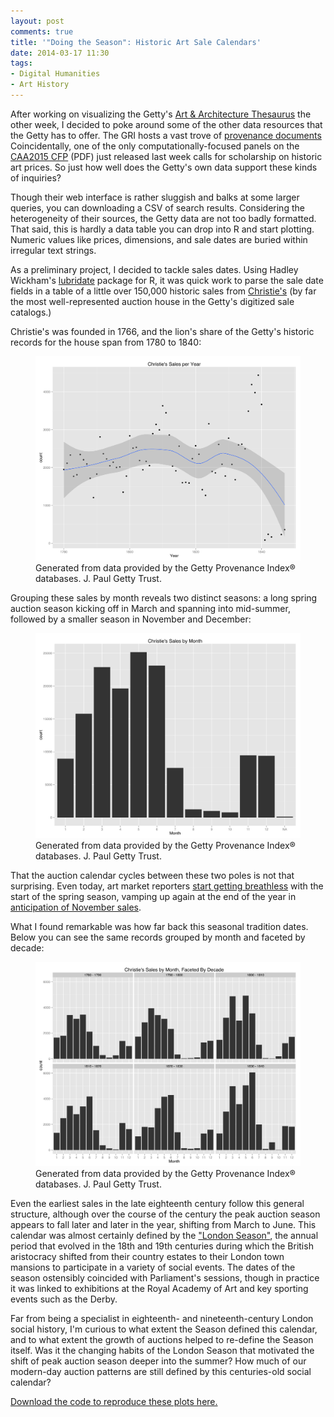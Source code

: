 ```yaml
---
layout: post
comments: true
title: '"Doing the Season": Historic Art Sale Calendars'
date: 2014-03-17 11:30
tags: 
- Digital Humanities
- Art History
---
```


After working on visualizing the Getty's [Art & Architecture Thesaurus][aat] the other week, I decided to poke around some of the other data resources that the Getty has to offer.
The GRI hosts a vast trove of [provenance documents][provenance]
Coincidentally, one of the only computationally-focused panels on the [CAA2015 CFP][cfp] (PDF) just released last week calls for scholarship on historic art prices.
So just how well does the Getty's own data support these kinds of inquiries?

Though their web interface is rather sluggish and balks at some larger queries, you can downloading a CSV of search results.
Considering the heterogeneity of their sources, the Getty data are not too badly formatted.
That said, this is hardly a data table you can drop into R and start plotting.
Numeric values like prices, dimensions, and sale dates are buried within irregular text strings.

As a preliminary project, I decided to tackle sales dates.
Using Hadley Wickham's [lubridate] package for R, it was quick work to parse the sale date fields in a table of a little over 150,000 historic sales from [Christie's] (by far the most well-represented auction house in the Getty's digitized sale catalogs.)

Christie's was founded in 1766, and the lion's share of the Getty's historic records for the house span from 1780 to 1840:

<figure>
<a href="/assets/images/sales_by_year.svg"><img src="/assets/images/sales_by_year.svg" alt="sales by year" /></a>
<figcaption>Generated from data provided by the Getty Provenance Index® databases. J. Paul Getty Trust.</figcaption>
</figure>

Grouping these sales by month reveals two distinct seasons: a long spring auction season kicking off in March and spanning into mid-summer, followed by a smaller season in November and December:

<figure>
<a href="/assets/images/sales_by_month.svg"><img src="/assets/images/sales_by_month.svg" alt="sales by month" /></a>
<figcaption>Generated from data provided by the Getty Provenance Index® databases. J. Paul Getty Trust.</figcaption>
</figure>

That the auction calendar cycles between these two poles is not that surprising.
Even today, art market reporters [start getting breathless](http://www.artnews.com/2010/06/01/spring-art-auctions-confidence-is-back/) with the start of the spring season, vamping up again at the end of the year in [anticipation of November sales](http://www.artnet.com/insights/art-market-trends/auction-market-leading-up-to-november-2013-sales.asp).

What I found remarkable was how far back this seasonal tradition dates.
Below you can see the same records grouped by month and faceted by decade:

<figure>
<a href="/assets/images/faceted_sales_by_month.svg"><img src="/assets/images/faceted_sales_by_month.svg" alt="faceted sales by month" /></a>
<figcaption>Generated from data provided by the Getty Provenance Index® databases. J. Paul Getty Trust.</figcaption>
</figure>

Even the earliest sales in the late eighteenth century follow this general structure, although over the course of the century the peak auction season appears to fall later and later in the year, shifting from March to June.
This calendar was almost certainly defined by the ["London Season"](http://www.literary-liaisons.com/article024.html), the annual period that evolved in the 18th and 19th centuries during which the British aristocracy shifted from their country estates to their London town mansions to participate in a variety of social events.
The dates of the season ostensibly coincided with Parliament's sessions, though in practice it was linked to exhibitions at the Royal Academy of Art and key sporting events such as the Derby.

Far from being a specialist in eighteenth- and nineteenth-century London social history, I'm curious to what extent the Season defined this calendar, and to what extent the growth of auctions helped to re-define the Season itself.
Was it the changing habits of the London Season that motivated the shift of peak auction season deeper into the summer?
How much of our modern-day auction patterns are still defined by this centuries-old social calendar?

[Download the code to reproduce these plots here.][code]

[code]: https://github.com/mdlincoln/getty_christies_sales
[Christie's]: http://www.christies.com/about-us/company/overview/
[lubridate]: https://github.com/hadley/lubridate
[aat]: http://www.getty.edu/research/tools/vocabularies/aat/
[provenance]: http://www.getty.edu/research/tools/provenance/search.html
[cfp]: http://www.collegeart.org/pdf/2015CallforParticipation.pdf
